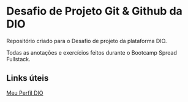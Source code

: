 # Desafio de Projeto Git & Github da DIO
Repositório criado para o Desafio de projeto da plataforma DIO.

Todas as anotações e exercícios feitos durante o Bootcamp Spread Fullstack.

## Links úteis
[Meu Perfil DIO](https://web.dio.me/users/matheuseduardonardi)
